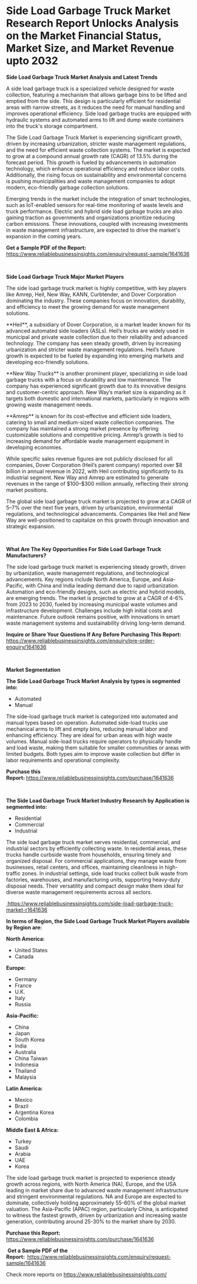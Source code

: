 <p><h1>Side Load Garbage Truck Market Research Report Unlocks Analysis on the Market Financial Status, Market Size, and Market Revenue upto 2032</h1></p><p><strong>Side Load Garbage Truck Market Analysis and Latest Trends</strong></p>
<p><p>A side load garbage truck is a specialized vehicle designed for waste collection, featuring a mechanism that allows garbage bins to be lifted and emptied from the side. This design is particularly efficient for residential areas with narrow streets, as it reduces the need for manual handling and improves operational efficiency. Side load garbage trucks are equipped with hydraulic systems and automated arms to lift and dump waste containers into the truck's storage compartment.</p><p>The Side Load Garbage Truck Market is experiencing significant growth, driven by increasing urbanization, stricter waste management regulations, and the need for efficient waste collection systems. The market is expected to grow at a compound annual growth rate (CAGR) of 13.5% during the forecast period. This growth is fueled by advancements in automation technology, which enhance operational efficiency and reduce labor costs. Additionally, the rising focus on sustainability and environmental concerns is pushing municipalities and waste management companies to adopt modern, eco-friendly garbage collection solutions.</p><p>Emerging trends in the market include the integration of smart technologies, such as IoT-enabled sensors for real-time monitoring of waste levels and truck performance. Electric and hybrid side load garbage trucks are also gaining traction as governments and organizations prioritize reducing carbon emissions. These innovations, coupled with increasing investments in waste management infrastructure, are expected to drive the market's expansion in the coming years.</p></p>
<p><strong>Get a Sample PDF of the Report:&nbsp;</strong> <a href="https://www.reliablebusinessinsights.com/enquiry/request-sample/1641636?utm_campaign=101&utm_medium=2&utm_source=Github&utm_content=ia&utm_term=23012025&utm_id=side-load-garbage-truck">https://www.reliablebusinessinsights.com/enquiry/request-sample/1641636</a></p>
<p>&nbsp;</p>
<p><strong>Side Load Garbage Truck Major Market Players</strong></p>
<p><p>The side load garbage truck market is highly competitive, with key players like Amrep, Heil, New Way, KANN, Curbtender, and Dover Corporation dominating the industry. These companies focus on innovation, durability, and efficiency to meet the growing demand for waste management solutions.</p><p>**Heil**, a subsidiary of Dover Corporation, is a market leader known for its advanced automated side loaders (ASLs). Heil’s trucks are widely used in municipal and private waste collection due to their reliability and advanced technology. The company has seen steady growth, driven by increasing urbanization and stricter waste management regulations. Heil’s future growth is expected to be fueled by expanding into emerging markets and developing eco-friendly solutions.</p><p>**New Way Trucks** is another prominent player, specializing in side load garbage trucks with a focus on durability and low maintenance. The company has experienced significant growth due to its innovative designs and customer-centric approach. New Way’s market size is expanding as it targets both domestic and international markets, particularly in regions with growing waste management needs.</p><p>**Amrep** is known for its cost-effective and efficient side loaders, catering to small and medium-sized waste collection companies. The company has maintained a strong market presence by offering customizable solutions and competitive pricing. Amrep’s growth is tied to increasing demand for affordable waste management equipment in developing economies.</p><p>While specific sales revenue figures are not publicly disclosed for all companies, Dover Corporation (Heil’s parent company) reported over $8 billion in annual revenue in 2022, with Heil contributing significantly to its industrial segment. New Way and Amrep are estimated to generate revenues in the range of $100–$300 million annually, reflecting their strong market positions.</p><p>The global side load garbage truck market is projected to grow at a CAGR of 5–7% over the next five years, driven by urbanization, environmental regulations, and technological advancements. Companies like Heil and New Way are well-positioned to capitalize on this growth through innovation and strategic expansion.</p></p>
<p>&nbsp;</p>
<p><strong>What Are The Key Opportunities For Side Load Garbage Truck Manufacturers?</strong></p>
<p><p>The side load garbage truck market is experiencing steady growth, driven by urbanization, waste management regulations, and technological advancements. Key regions include North America, Europe, and Asia-Pacific, with China and India leading demand due to rapid urbanization. Automation and eco-friendly designs, such as electric and hybrid models, are emerging trends. The market is projected to grow at a CAGR of 4-6% from 2023 to 2030, fueled by increasing municipal waste volumes and infrastructure development. Challenges include high initial costs and maintenance. Future outlook remains positive, with innovations in smart waste management systems and sustainability driving long-term demand.</p></p>
<p><strong>Inquire or Share Your Questions If Any Before Purchasing This Report:</strong> <a href="https://www.reliablebusinessinsights.com/enquiry/pre-order-enquiry/1641636?utm_campaign=101&utm_medium=2&utm_source=Github&utm_content=ia&utm_term=23012025&utm_id=side-load-garbage-truck">https://www.reliablebusinessinsights.com/enquiry/pre-order-enquiry/1641636</a></p>
<p>&nbsp;</p>
<p><strong>Market Segmentation</strong></p>
<p><strong>The Side Load Garbage Truck Market Analysis by types is segmented into:</strong></p>
<p><ul><li>Automated</li><li>Manual</li></ul></p>
<p><p>The side-load garbage truck market is categorized into automated and manual types based on operation. Automated side-load trucks use mechanical arms to lift and empty bins, reducing manual labor and enhancing efficiency. They are ideal for urban areas with high waste volumes. Manual side-load trucks require operators to physically handle and load waste, making them suitable for smaller communities or areas with limited budgets. Both types aim to improve waste collection but differ in labor requirements and operational complexity.</p></p>
<p><strong>Purchase this Report:&nbsp;</strong><a href="https://www.reliablebusinessinsights.com/purchase/1641636?utm_campaign=101&utm_medium=2&utm_source=Github&utm_content=ia&utm_term=23012025&utm_id=side-load-garbage-truck">https://www.reliablebusinessinsights.com/purchase/1641636</a></p>
<p>&nbsp;</p>
<p><strong>The Side Load Garbage Truck Market Industry Research by Application is segmented into:</strong></p>
<p><ul><li>Residential</li><li>Commercial</li><li>Industrial</li></ul></p>
<p><p>The side load garbage truck market serves residential, commercial, and industrial sectors by efficiently collecting waste. In residential areas, these trucks handle curbside waste from households, ensuring timely and organized disposal. For commercial applications, they manage waste from businesses, retail centers, and offices, maintaining cleanliness in high-traffic zones. In industrial settings, side load trucks collect bulk waste from factories, warehouses, and manufacturing units, supporting heavy-duty disposal needs. Their versatility and compact design make them ideal for diverse waste management requirements across all sectors.</p></p>
<p><a href="https://www.reliablebusinessinsights.com/side-load-garbage-truck-market-r1641636?utm_campaign=101&utm_medium=2&utm_source=Github&utm_content=ia&utm_term=23012025&utm_id=side-load-garbage-truck">&nbsp;https://www.reliablebusinessinsights.com/side-load-garbage-truck-market-r1641636</a></p>
<p><strong>In terms of Region, the Side Load Garbage Truck Market Players available by Region are:</strong></p>
<p>
    <p> <strong> North America: </strong>
        <ul>
            <li>United States</li>
            <li>Canada</li>
        </ul>
        </p> 
    <p> <strong> Europe: </strong>
        <ul>
            <li>Germany</li>
            <li>France</li>
            <li>U.K.</li>
            <li>Italy</li>
            <li>Russia</li>
        </ul>
        </p> 
    <p> <strong> Asia-Pacific: </strong>
        <ul>
            <li>China</li>
            <li>Japan</li>
            <li>South Korea</li>
            <li>India</li>
            <li>Australia</li>
            <li>China Taiwan</li>
            <li>Indonesia</li>
            <li>Thailand</li>
            <li>Malaysia</li>
        </ul>
        </p> 
    <p> <strong> Latin America: </strong>
        <ul>
            <li>Mexico</li>
            <li>Brazil</li>
            <li>Argentina Korea</li>
            <li>Colombia</li>
        </ul>
        </p> 
    <p> <strong> Middle East & Africa: </strong>
        <ul>
            <li>Turkey</li>
            <li>Saudi</li>
            <li>Arabia</li>
            <li>UAE</li>
            <li>Korea</li>
        </ul>
    </p>
    </p>
<p><p>The side load garbage truck market is projected to experience steady growth across regions, with North America (NA), Europe, and the USA leading in market share due to advanced waste management infrastructure and stringent environmental regulations. NA and Europe are expected to dominate, collectively holding approximately 55-60% of the global market valuation. The Asia-Pacific (APAC) region, particularly China, is anticipated to witness the fastest growth, driven by urbanization and increasing waste generation, contributing around 25-30% to the market share by 2030.</p></p>
<p><strong>Purchase this Report: </strong><a href="https://www.reliablebusinessinsights.com/purchase/1641636?utm_campaign=101&utm_medium=2&utm_source=Github&utm_content=ia&utm_term=23012025&utm_id=side-load-garbage-truck">https://www.reliablebusinessinsights.com/purchase/1641636</a></p>
<p>&nbsp;<strong>Get a Sample PDF of the Report:&nbsp;&nbsp;</strong><a href="https://www.reliablebusinessinsights.com/enquiry/request-sample/1641636?utm_campaign=101&utm_medium=2&utm_source=Github&utm_content=ia&utm_term=23012025&utm_id=side-load-garbage-truck">https://www.reliablebusinessinsights.com/enquiry/request-sample/1641636</a></p>
<p><strong></strong></p>
<p>Check more reports on <a href="https://www.reliablebusinessinsights.com/?utm_campaign=101&utm_medium=2&utm_source=Github&utm_content=ia&utm_term=23012025&utm_id=side-load-garbage-truck">https://www.reliablebusinessinsights.com/</a></p>